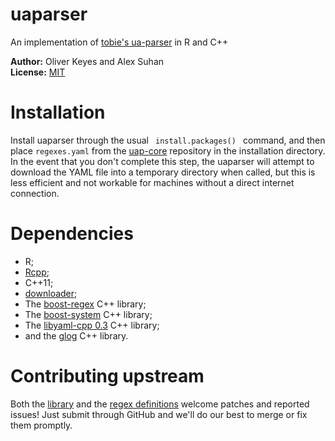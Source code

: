 uaparser
=========
An implementation of [tobie's ua-parser](http://www.uaparser.org/) in R and C++

__Author:__ Oliver Keyes and Alex Suhan<br/>
__License:__ [MIT](http://opensource.org/licenses/MIT)<br/>

Installation
=====
Install uaparser through the usual <code> install.packages() </code> command, and then place <code>regexes.yaml</code>
from the [uap-core](https://github.com/ua-parser/uap-core) repository in the installation directory. In the event
that you don't complete this step, the uaparser will attempt to download the YAML file into a temporary directory
when called, but this is less efficient and not workable for machines without a direct internet connection.

Dependencies
======
* R;
* [Rcpp](http://cran.rstudio.com/web/packages/Rcpp/);
* C++11;
* [downloader](http://cran.r-project.org/web/packages/downloader/index.html);
* The [boost-regex](http://www.boost.org/doc/libs/1_57_0/libs/regex/doc/html/index.html) C++ library;
* The [boost-system](http://www.boost.org/doc/libs/1_57_0/libs/system/doc/index.html) C++ library;
* The [libyaml-cpp 0.3](https://code.google.com/p/yaml-cpp/) C++ library;
* and the [glog](https://code.google.com/p/google-glog/) C++ library.

Contributing upstream
======
Both the [library](https://github.com/ua-parser/uap-r) and the
[regex definitions](https://github.com/ua-parser/uap-core) welcome patches and reported issues! Just submit through GitHub and we'll do our best to merge or fix them promptly.
